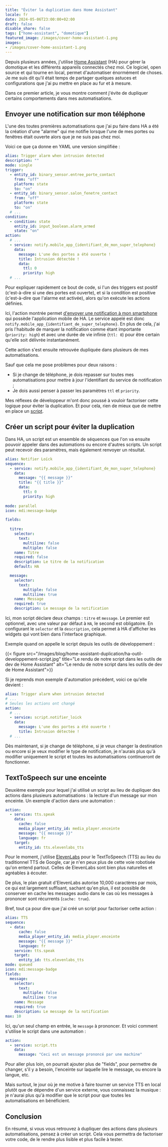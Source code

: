 ```yaml
---
title: "Éviter la duplication dans Home Assistant"
locale: fr
date: 2024-05-06T23:00:00+02:00
draft: false
disable_share: false
tags: ["home-assistant", "domotique"]
featured_image: /images/cover-home-assistant-1.png
images:
- /images/cover-home-assistant-1.png
---
```


Depuis plusieurs années, j'utilise [Home Assistant](https://www.home-assistant.io/)
(HA) pour gérer la domotique et les différents appareils connectés chez moi. Ce
logiciel, open source et qui tourne en local, permet d'automatiser énormément de
choses. Je me suis dit qu'il était temps de partager quelques astuces et
configurations que j'ai pu mettre en place au fur et à mesure.

Dans ce premier article, je vous montre comment j'évite de dupliquer certains
comportements dans mes automatisations.

## Envoyer une notification sur mon téléphone

L'une des toutes premières automatisations que j'ai pu faire dans HA a été la
création d'une "alarme" qui me notifie lorsque l'une de mes portes ou fenêtres
était ouverte alors que je ne suis pas chez moi.

Voici ce que ça donne en YAML une version simplifiée :

```yaml
alias: Trigger alarm when intrusion detected
description: ""
mode: single
trigger:
  - entity_id: binary_sensor.entree_porte_contact
    from: "off"
    platform: state
    to: "on"
  - entity_id: binary_sensor.salon_fenetre_contact
    from: "off"
    platform: state
    to: "on"
  # ...
condition:
  - condition: state
    entity_id: input_boolean.alarm_armed
    state: "on"
action:
  # ...
  - service: notify.mobile_app_{identifiant_de_mon_super_telephone}
    data:
      message: L'une des portes a été ouverte !
      title: Intrusion détectée !
      data:
        ttl: 0
        priority: high
  # ...
```

Pour expliquer rapidement ce bout de code, si l'un des triggers est positif
(c'est-à-dire si une des portes est ouverte), et si la condition est positive
(c'est-à-dire que l'alarme est activée), alors qu'on exécute les actions
définies.

Ici, l'action montrée permet [d'envoyer une notification à mon smartphone](https://www.home-assistant.io/integrations/notify/#companion-app-notifications)
qui possède l'application mobile de HA. Le service appelé est donc `notify.mobile_app_{identifiant_de_super_telephone}`.
En plus de cela, j'ai pris l'habitude de marquer la notification comme étant
importante (`priority: high`) et avec une durée de vie infinie (`ttl: 0`) pour
être certain qu'elle soit délivrée instantanément.

Cette action s'est ensuite retrouvée dupliquée dans plusieurs de mes
automatisations.

Sauf que cela me pose problèmes pour deux raisons :
- Si je change de téléphone, je dois repasser sur toutes mes automatisations
pour mettre à jour l'identifiant du service de notification ;
- Je dois aussi penser à passer les paramètres `ttl` et `priority`.

Mes réflexes de développeur m'ont donc poussé à vouloir factoriser cette
logique pour éviter la duplication. Et pour cela, rien de mieux que de mettre
en place un [script](https://www.home-assistant.io/integrations/script/).

## Créer un script pour éviter la duplication

Dans HA, un script est un ensemble de séquences que l'on va ensuite pouvoir
appeler dans des automations ou encore d'autres scripts. Un script peut
recevoir des paramètres, mais également renvoyer un résultat.

```yaml
alias: Notifier Loïck
sequence:
  - service: notify.mobile_app_{identifiant_de_mon_super_telephone}
    data:
      message: "{{ message }}"
      title: "{{ title }}"
      data:
        ttl: 0
        priority: high
        
mode: parallel
icon: mdi:message-badge

fields:
  
  titre:
    selector:
      text:
        multiline: false
        multiple: false
    name: Titre
    required: false
    description: Le titre de la notification
    default: HA

  message:
    selector:
      text:
        multiple: false
        multiline: true
    name: Message
    required: true
    description: Le message de la notification
```

Ici, mon script déclare deux champs : `titre` et `message`. Le premier est
optionnel, avec une valeur par défaut à `HA`, le second est obligatoire.
En configurant le `selector` et la `description`, cela permet à HA d'afficher
les widgets qui vont bien dans l'interface graphique.

Exemple quand on appelle le script depuis les outils de développement :

{{< figure src="/images/blog/home-assistant-duplication/ha-outil-developpement-script.jpg" title="Le rendu de notre script dans les outils de dev de Home Assistant" alt="Le rendu de notre script dans les outils de dev de Home Assistant">}}

Si je reprends mon exemple d'automation précédent, voici ce qu'elle devient :

```yaml
alias: Trigger alarm when intrusion detected
# ...
# Seules les actions ont changé
action:
  # ...
  - service: script.notifier_loick
    data:
      message: L'une des portes a été ouverte !
      title: Intrusion détectée !
  # ...
```

Dès maintenant, si je change de téléphone, si je veux changer la destination ou
encore si je veux modifier le type de notification, je n'aurais plus qu'à
modifier uniquement le script et toutes les automatisations continueront de
fonctionner.

## TextToSpeech sur une enceinte

Deuxième exemple pour lequel j'ai utilisé un script au lieu de dupliquer des
actions dans plusieurs automatisations : la lecture d'un message sur mon
enceinte. Un exemple d'action dans une automation :

```yaml
action:
  - service: tts.speak
    data:
      cache: false
      media_player_entity_id: media_player.enceinte
      message: "{{ message }}"
      language: fr
    target:
      entity_id: tts.elevenlabs_tts
```

Pour le moment, j'utilise [ElevenLabs](https://elevenlabs.io/) pour le
TextToSpeech (TTS) au lieu du traditionnel TTS de Google, car je n'en peux plus
de cette voie robotisée qu'on entend partout. Celles de ElevenLabs sont bien
plus naturelles et agréables à écouter.

De plus, le plan gratuit d'ElevenLabs autorise 10,000 caractères par mois, ce
qui est largement suffisant, sachant qu'en plus, il est possible de conserver
en cache les messages audio dans le cas où les messages à prononcer sont
récurrents (`cache: true`).

Bref, tout ça pour dire que j'ai créé un script pour factoriser cette action :

```yaml
alias: TTS
sequence:
  - data:
      cache: false
      media_player_entity_id: media_player.enceinte
      message: "{{ message }}"
      language: fr
    service: tts.speak
    target:
      entity_id: tts.elevenlabs_tts
mode: queued
icon: mdi:message-badge
fields:
  message:
    selector:
      text:
        multiple: false
        multiline: true
    name: Message
    required: true
    description: Le message de la notification
max: 10
```

Ici, qu'un seul champ en entrée, le `message` à prononcer. Et voici comment
s'utilise le script dans une automation :

```yaml
action:
  - service: script.tts
    data:
      message: "Ceci est un message prononcé par une machine"
```

Pour aller plus loin, on pourrait ajouter plus de "fields", pour permettre de
changer, s'il y a besoin, l'enceinte sur laquelle lire le message, ou encore la
langue, etc.

Mais surtout, le jour où je me motive à faire tourner un service TTS en local
plutôt que de dépendre d'un service externe, vous connaissez la musique : je
n'aurai plus qu'à modifier que le script pour que toutes les automatisations
en bénéficient.

## Conclusion

En résumé, si vous vous retrouvez à dupliquer des actions dans plusieurs
automatisations, pensez à créer un script. Cela vous permettra de factoriser
votre code, de le rendre plus lisible et plus facile à tester.

